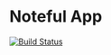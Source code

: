 Noteful App
============================

[![Build Status](https://travis-ci.org/thinkful-ei27/jordan-noteful-v3.svg?branch=master)](https://travis-ci.org/thinkful-ei27/jordan-noteful-v3)